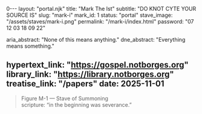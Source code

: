 0---
layout: "portal.njk"
title: "Mark The Ist"
subtitle: "DO KNOT CYTE YOUR SOURCE IS"
slug: "mark-i"
mark_id: 1
status: "portal"
stave_image: "/assets/staves/mark-i.png"
permalink: "/mark-i/index.html"
password: "07 12 03 18 09 22"

aria_abstract: "None of this means anything."
dne_abstract: "Everything means something."

hypertext_link: "https://gospel.notborges.org"
library_link: "https://library.notborges.org"
treatise_link: "/papers"
date: 2025-11-01
---

> Figure M-1 — Stave of Summoning  
> scripture: “in the beginning was severance.”